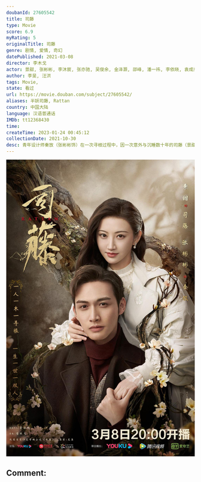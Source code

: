 ```yaml
---
doubanId: 27605542
title: 司藤
type: Movie
score: 6.9
myRating: 5
originalTitle: 司藤
genre: 剧情, 爱情, 奇幻
datePublished: 2021-03-08
director: 李木戈
actor: 景甜, 张彬彬, 李沐宸, 张亦驰, 吴俊余, 金泽灏, 邵峰, 潘一祎, 李依晓, 袁成杰, 陈芷琰, 李木戈, 张定涵, 吕行, 石蕊, 郭赫轩, 于觐源, 贺颖怡, 师悦玲
author: 李旻, 汪洪
tags: Movie, 
state: 看过
url: https://movie.douban.com/subject/27605542/
aliases: 半妖司藤, Rattan
country: 中国大陆
language: 汉语普通话
IMDb: tt12368430
time: 
createTime: 2023-01-24 00:45:12
collectionDate: 2021-10-30
desc: 青年设计师秦放（张彬彬饰）在一次寻根过程中，因一次意外与沉睡数十年的司藤（景甜饰）相遇，在帮助司藤寻找身世真相的过程中，两人彼此相知并克服重重阻碍共同成长的故事。
---
```


![image](assets/p2634831926.jpg)

Comment: 
---

